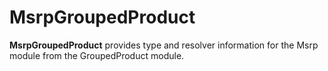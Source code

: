 # MsrpGroupedProduct

**MsrpGroupedProduct** provides type and resolver information for the Msrp module from the GroupedProduct module.